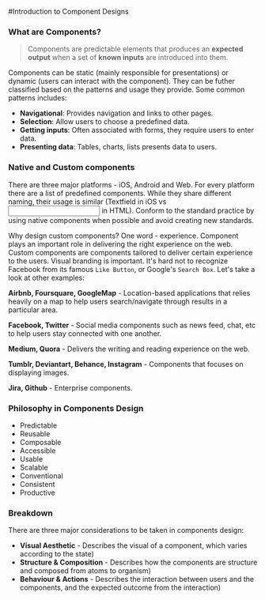 #Introduction to Component Designs

### What are Components?
> Components are predictable elements that produces an **expected output** when a set of **known inputs** are introduced into them. 

Components can be static (mainly responsible for presentations) or dynamic (users can interact with the component). They can be futher classified based on the patterns and usage they provide. Some common patterns includes: 

+ **Navigational**: Provides navigation and links to other pages.
+ **Selection**: Allow users to choose a predefined data.
+ **Getting inputs**: Often associated with forms, they require users to enter data.
+ **Presenting data**: Tables, charts, lists presents data to users.



### Native and Custom components

There are three major platforms - iOS, Android and Web. For every platform there are a list of predefined components. While they share different naming, their usage is similar (Textfield in iOS vs <input/> in HTML). Conform to the standard practice by using native components when possible and avoid creating new standards. 

Why design custom components? One word - experience. Component plays an important role in delivering the right experience on the web. Custom components are components tailored to deliver certain experience to the users. Visual branding is important. It's hard not to recognize Facebook from its famous `Like Button`, or Google's `Search Box`. Let's take a look at other examples:

**Airbnb, Foursquare, GoogleMap** - Location-based applications that relies heavily on a map to help users search/navigate through results in a particular area.

**Facebook, Twitter** - Social media components such as news feed, chat, etc to help users stay connected with one another.

**Medium, Quora** - Delivers the writing and reading experience on the web.

**Tumblr, Deviantart, Behance, Instagram** - Components that focuses on displaying images.

**Jira, Github** - Enterprise components.

### Philosophy in Components Design

- Predictable
- Reusable
- Composable
- Accessible
- Usable
- Scalable
- Conventional
- Consistent
- Productive

### Breakdown

There are three major considerations to be taken in components design:
- **Visual Aesthetic** - Describes the visual of a component, which varies according to the state)
- **Structure & Composition** - Describes how the components are structure and composed from atoms to organism)
- **Behaviour & Actions** - Describes the interaction between users and the components, and the expected outcome from the interaction)
